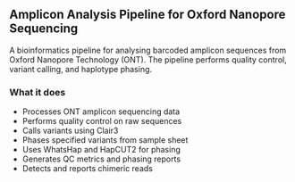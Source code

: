 ## Amplicon Analysis Pipeline for Oxford Nanopore Sequencing

A bioinformatics pipeline for analysing barcoded amplicon sequences from Oxford Nanopore Technology (ONT). The pipeline performs quality control, variant calling, and haplotype phasing.

### What it does
* Processes ONT amplicon sequencing data
* Performs quality control on raw sequences
* Calls variants using Clair3
* Phases specified variants from sample sheet
* Uses WhatsHap and HapCUT2 for phasing
* Generates QC metrics and phasing reports
* Detects and reports chimeric reads